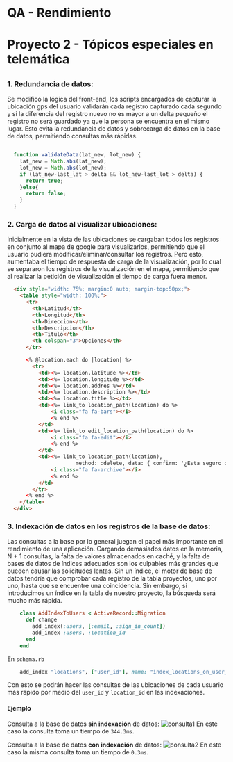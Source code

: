 # QA - Rendimiento<h1>
# Proyecto 2 - Tópicos especiales en telemática <h2>

### 1. Redundancia de datos:
Se modificó la lógica del front-end, los scripts encargados de capturar la ubicación gps del usuario validarán cada registro capturado cada segundo y si la diferencia del registro nuevo no es mayor a un delta pequeño el registro no será guardado ya que la persona se encuentra en el mismo lugar. Esto evita la redundancia de datos y sobrecarga de datos en la base de datos, permitiendo consultas más rápidas.

```javascript

  function validateData(lat_new, lot_new) {
    lat_new = Math.abs(lat_new);
    lot_new = Math.abs(lot_new);
    if (lat_new-last_lat > delta && lot_new-last_lot > delta) {
      return true;
    }else{
      return false;
    }
  }

```

### 2. Carga de datos al visualizar ubicaciones:
Inicialmente en la vista de las ubicaciones se cargaban todos los registros en conjunto al mapa de google para visualizarlos, permitiendo que el usuario pudiera modificar/eliminar/consultar los registros. Pero esto, aumentaba el tiempo de respuesta de carga de la visualización, por lo cual se separaron los registros de la visualización en el mapa, permitiendo que al realizar la petición de visualización el tiempo de carga fuera menor.

```html
  <div style="width: 75%; margin:0 auto; margin-top:50px;">
    <table style="width: 100%;">
      <tr>
        <th>Latitud</th>
        <th>Longitud</th>
        <th>Direccion</th>
        <th>Descripcion</th>
        <th>Titulo</th>
        <th colspan="3">Opciones</th>
      </tr>

      <% @location.each do |location| %>
        <tr>
          <td><%= location.latitude %></td>
          <td><%= location.longitude %></td>
          <td><%= location.addres %></td>
          <td><%= location.description %></td>
          <td><%= location.title %></td>
          <td><%= link_to location_path(location) do %>
              <i class="fa fa-bars"></i>
              <% end %>
          </td>
          <td><%= link_to edit_location_path(location) do %>
              <i class="fa fa-edit"></i>
              <% end %>
          </td>
          <td><%= link_to location_path(location),
                      method: :delete, data: { confirm: '¿Esta seguro que desea eliminar esta ruta?' } do %>
              <i class="fa fa-archive"></i>
              <% end %>
          </td>
        </tr>
      <% end %>
    </table>
  </div>
```

### 3. Indexación de datos en los registros de la base de datos:
Las consultas a la base por lo general juegan el papel más importante en el rendimiento de una aplicación. Cargando demasiados datos en la memoria, N + 1 consultas, la falta de valores almacenados en caché, y la falta de bases de datos de índices adecuados son los culpables más grandes que pueden causar las solicitudes lentas. Sin un índice, el motor de base de datos tendría que comprobar cada registro de la tabla proyectos, uno por uno, hasta que se encuentre una coincidencia. Sin embargo, si introducimos un índice en la tabla de nuestro proyecto, la búsqueda será mucho más rápida.

```ruby
    class AddIndexToUsers < ActiveRecord::Migration
      def change
        add_index(:users, [:email, :sign_in_count])
        add_index :users, :location_id
      end
    end
```
En `schema.rb`
```ruby
    add_index "locations", ["user_id"], name: "index_locations_on_user_id"
```
Con esto se podrán hacer las consultas de las ubicaciones de cada usuario más rápido por medio del `user_id` y `location_id` en las indexaciones.

#### Ejemplo
Consulta a la base de datos __sin indexación__ de datos:
![consulta1](http://img.fenixzone.net/i/WhCcXzk.jpeg)
En este caso la consulta toma un tiempo de `344.3ms`.

Consulta a la base de datos __con indexación__ de datos:
![consulta2](http://img.fenixzone.net/i/qbiwsJU.jpeg)
En este caso la misma consulta toma un tiempo de `0.3ms`.
